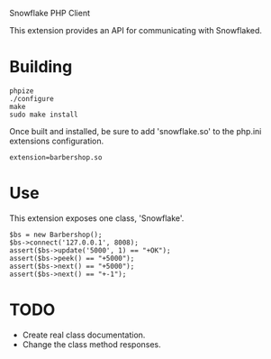 Snowflake PHP Client

This extension provides an API for communicating with Snowflaked.

# Building

    phpize
    ./configure
    make
    sudo make install

Once built and installed, be sure to add 'snowflake.so' to the php.ini extensions configuration.

    extension=barbershop.so

# Use

This extension exposes one class, 'Snowflake'.

    $bs = new Barbershop();
    $bs->connect('127.0.0.1', 8008);
    assert($bs->update('5000', 1) == "+OK");
    assert($bs->peek() == "+5000");
    assert($bs->next() == "+5000");
    assert($bs->next() == "+-1");

# TODO

 * Create real class documentation.
 * Change the class method responses.